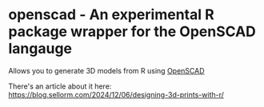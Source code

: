 # openscad - An experimental R package wrapper for the OpenSCAD langauge

Allows you to generate 3D models from R using [OpenSCAD](https://openscad.org)

There's an article about it here: https://blog.sellorm.com/2024/12/06/designing-3d-prints-with-r/
